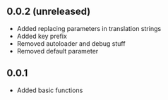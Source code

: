 0.0.2 (unreleased)
------------------
- Added replacing parameters in translation strings
- Added key prefix
- Removed autoloader and debug stuff
- Removed default parameter

0.0.1
-----
- Added basic functions